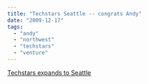 ```yaml
---
title: "Techstars Seattle -- congrats Andy"
date: "2009-12-17"
tags: 
  - "andy"
  - "northwest"
  - "techstars"
  - "venture"
---
```


[Techstars expands to Seattle](http://www.pehub.com/58465/techstars-expands-to-seattle-andy-sack-in-charge/)
